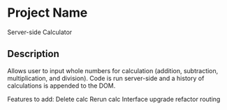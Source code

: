 # Project Name

Server-side Calculator

## Description

Allows user to input whole numbers for calculation (addition, subtraction, multiplication, and division). Code is run server-side and a history of calculations is appended to the DOM.

Features to add:
Delete calc
Rerun calc
Interface upgrade
refactor routing
